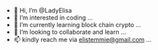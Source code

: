 - 👋 Hi, I’m @LadyElisa
- 👀 I’m interested in coding  ...
- 🌱 I’m currently learning block chain crypto  ...
- 💞️ I’m looking to collaborate and learn ...
- 📫 kindly reach me via elistemmie@gmail.com ...

<!---
LadyElisa/LadyElisa is a ✨ special ✨ repository because its `README.md` (this file) appears on your GitHub profile.
You can click the Preview link to take a look at your changes.
--->
